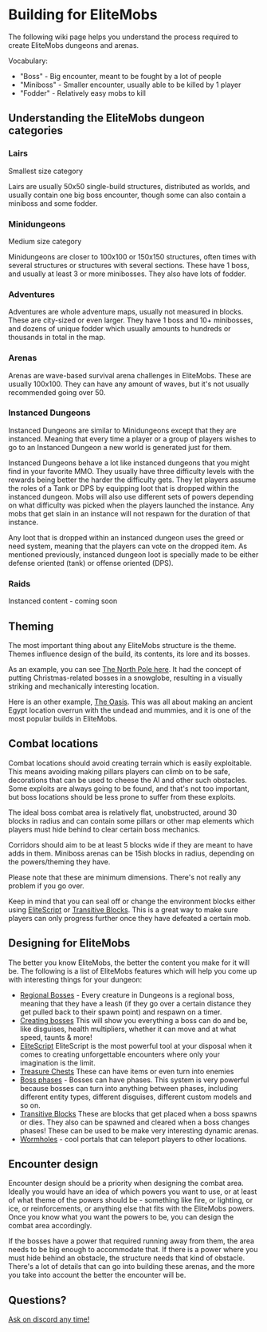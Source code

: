 # Building for EliteMobs

The following wiki page helps you understand the process required to create EliteMobs dungeons and arenas.

Vocabulary:

- "Boss" - Big encounter, meant to be fought by a lot of people
- "Miniboss" - Smaller encounter, usually able to be killed by 1 player
- "Fodder" - Relatively easy mobs to kill

## Understanding the EliteMobs dungeon categories

### Lairs

Smallest size category

Lairs are usually 50x50 single-build structures, distributed as worlds, and usually contain one big boss encounter, though some can also contain a miniboss and some fodder.

### Minidungeons

Medium size category

Minidungeons are closer to 100x100 or 150x150 structures, often times with several structures or structures with several sections. These have 1 boss, and usually at least 3 or more minibosses. They also have lots of fodder.

### Adventures

Adventures are whole adventure maps, usually not measured in blocks. These are city-sized or even larger. They have 1 boss and 10+ minibosses, and dozens of unique fodder which usually amounts to hundreds or thousands in total in the map.

### Arenas

Arenas are wave-based survival arena challenges in EliteMobs. These are usually 100x100. They can have any amount of waves, but it's not usually recommended going over 50.

### Instanced Dungeons

Instanced Dungeons are similar to Minidungeons except that they are instanced. Meaning that every time a player or a group of players wishes to go to an Instanced Dungeon a new world is generated just for them.

Instanced Dungeons behave a lot like instanced dungeons that you might find in your favorite MMO. They usually have three difficulty levels with the rewards being better the harder the difficulty gets. They let players assume the roles of a Tank or DPS by equipping loot that is dropped within the instanced dungeon. Mobs will also use different sets of powers depending on what difficulty was picked when the players launched the instance. Any mobs that get slain in an instance will not respawn for the duration of that instance.

Any loot that is dropped within an instanced dungeon uses the greed or need system, meaning that the players can vote on the dropped item. As mentioned previously, instanced dungeon loot is specially made to be either defense oriented (tank) or offense oriented (DPS).

### Raids

Instanced content - coming soon

## Theming

The most important thing about any EliteMobs structure is the theme. Themes influence design of the build, its contents, its lore and its bosses.

As an example, you can see [The North Pole here](https://magmaguy.itch.io/elitemobs-the-north-pole). It had the concept of putting Christmas-related bosses in a snowglobe, resulting in a visually striking and mechanically interesting location.

Here is an other example, [The Oasis](https://magmaguy.itch.io/elitemobs-oasis). This was all about making an ancient Egypt location overrun with the undead and mummies, and it is one of the most popular builds in EliteMobs.

## Combat locations

Combat locations should avoid creating terrain which is easily exploitable. This means avoiding making pillars players can climb on to be safe, decorations that can be used to cheese the AI and other such obstacles. Some exploits are always going to be found, and that's not too important, but boss locations should be less prone to suffer from these exploits.

The ideal boss combat area is relatively flat, unobstructed, around 30 blocks in radius and can contain some pillars or other map elements which players must hide behind to clear certain boss mechanics.

Corridors should aim to be at least 5 blocks wide if they are meant to have adds in them. Miniboss arenas can be 15ish blocks in radius, depending on the powers/theming they have.

Please note that these are minimum dimensions. There's not really any problem if you go over.

Keep in mind that you can seal off or change the environment blocks either using [EliteScript]($language$/elitemobs/elitescript_actions.md&section=place_block) or [Transitive Blocks]($language$elitemobs/creating_world_bosses.md&section=onspawnblockstates-and-onremoveblockstates). This is a great way to make sure players can only progress further once they have defeated a certain mob.

## Designing for EliteMobs

The better you know EliteMobs, the better the content you make for it will be. The following is a list of EliteMobs features which will help you come up with interesting things for your dungeon:

- [Regional Bosses]($language$/elitemobs/creating_world_bosses.md) - Every creature in Dungeons is a regional boss, meaning that they have a leash (if they go over a certain distance they get pulled back to their spawn point) and respawn on a timer.
- [Creating bosses]($language$/elitemobs/creating_bosses.md) This will show you everything a boss can do and be, like disguises, health multipliers, whether it can move and at what speed, taunts & more!
- [EliteScript]($language$/elitemobs/creating_powers.md) EliteScript is the most powerful tool at your disposal when it comes to creating unforgettable encounters where only your imagination is the limit.
- [Treasure Chests]($language$/elitemobs/creating_treasure_chests.md) These can have items or even turn into enemies
- [Boss phases]($language$/elitemobs/creating_boss_phases.md) - Bosses can have phases. This system is very powerful because bosses can turn into anything between phases, including different entity types, different disguises, different custom models and so on.
- [Transitive Blocks]($language$/elitemobs/creating_world_bosses.md&section=onspawnblockstates-and-onremoveblockstates) These are blocks that get placed when a boss spawns or dies. They also can be spawned and cleared when a boss changes phases! These can be used to be make very interesting dynamic arenas.
- [Wormholes]($language$/elitemobs/creating_wormholes.md) - cool portals that can teleport players to other locations.

## Encounter design

Encounter design should be a priority when designing the combat area. Ideally you would have an idea of which powers you want to use, or at least of what theme of the powers should be - something like fire, or lighting, or ice, or reinforcements, or anything else that fits with the EliteMobs powers. Once you know what you want the powers to be, you can design the combat area accordingly.

If the bosses have a power that required running away from them, the area needs to be big enough to accommodate that. If there is a power where you must hide behind an obstacle, the structure needs that kind of obstacle. There's a lot of details that can go into building these arenas, and the more you take into account the better the encounter will be.

## Questions?

[Ask on discord any time!](https://discord.gg/9f5QSka)